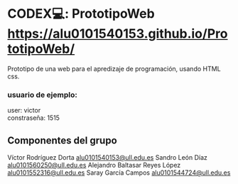 # CODEX💻: PrototipoWeb  https://alu0101540153.github.io/PrototipoWeb/
Prototipo de una web para el apredizaje de programación, usando HTML css.

### usuario de ejemplo:
user: victor     
constraseña: 1515

## Componentes del grupo
Víctor Rodríguez Dorta alu0101540153@ull.edu.es
Sandro León Díaz alu0101560250@ull.edu.es 
Alejandro Baltasar Reyes López alu0101552316@ull.edu.es
Saray García Campos alu0101544724@ull.edu.es 
